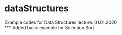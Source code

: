 # dataStructures
Example codes for Data Structures lecture.
01.01.2020      
*** Added basic example for Selection Sort.
